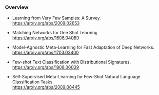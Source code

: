 ### Overview  
- Learning from Very Few Samples: A Survey.  
https://arxiv.org/abs/2009.02653  

- Matching Networks for One Shot Learning  
https://arxiv.org/abs/1606.04080  

- Model-Agnostic Meta-Learning for Fast Adaptation of Deep Networks.  
https://arxiv.org/abs/1703.03400

- Few-shot Text Classification with Distributional Signatures.  
https://arxiv.org/abs/1908.06039

- Self-Supervised Meta-Learning for Few-Shot Natural Language Classification Tasks.  
https://arxiv.org/abs/2009.08445

